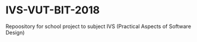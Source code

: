 # IVS-VUT-BIT-2018
Repoository for school project to subject IVS (Practical Aspects of Software Design)

